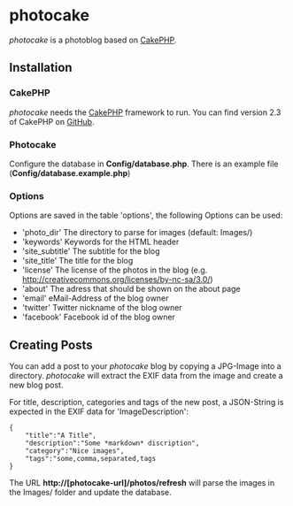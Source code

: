 # photocake

*photocake* is a photoblog based on [CakePHP](http://cakephp.org/).

## Installation

### CakePHP

*photocake* needs the [CakePHP](http://cakephp.org/) framework to run. You can find version 2.3 of CakePHP on [GitHub](https://github.com/cakephp/cakephp/tree/2.3).

### Photocake

Configure the database in **Config/database.php**. There is an example file (**Config/database.example.php**)

### Options

Options are saved in the table 'options', the following Options can be used:

- 'photo_dir' The directory to parse for images (default: Images/)
- 'keywords' Keywords for the HTML header
- 'site_subtitle' The subtitle for the blog
- 'site_title' The title for the blog
- 'license' The license of the photos in the blog (e.g. http://creativecommons.org/licenses/by-nc-sa/3.0/)
- 'about' The adress that should be shown on the about page
- 'email' eMail-Address of the blog owner
- 'twitter' Twitter nickname of the blog owner
- 'facebook' Facebook id of the blog owner

## Creating Posts

You can add a post to your *photocake* blog by copying a JPG-Image into a directory. *photocake* will extract the EXIF data from the image and create a new blog post.

For title, description, categories and tags of the new post, a JSON-String is expected in the EXIF data for 'ImageDescription':

    {
        "title":"A Title",
        "description":"Some *markdown* discription",
        "category":"Nice images",
        "tags":"some,comma,separated,tags
    }

The URL **http://[photocake-url]/photos/refresh** will parse the images in the Images/ folder and update the database.